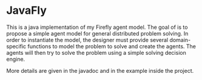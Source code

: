 JavaFly
=======

This is a java implementation of my Firefly agent model. The goal of is to propose a simple agent model for general distributed problem solving. In order to instantiate the model, the designer must provide several domain-specific functions to model the problem to solve and create the agents. The agents will then try to solve the problem using a simple solving decision engine.

More details are given in the javadoc and in the example inside the project.
